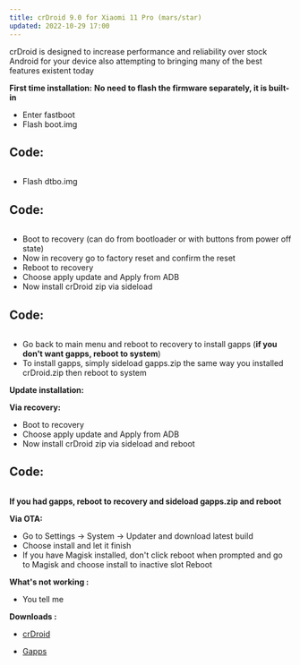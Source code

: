 ```yaml
---
title: crDroid 9.0 for Xiaomi 11 Pro (mars/star)
updated: 2022-10-29 17:00
---
```


crDroid is designed to increase performance and reliability over stock Android for your device also attempting to bringing many of the best features existent today

**First time installation:**
**No need to flash the firmware separately, it is built-in**

 * Enter fastboot
 * Flash boot.img
## Code:
```fastboot flash boot_ab boot.img
```
 * Flash dtbo.img
 ## Code:
```fastboot flash dtbo_ab dtbo.img
```
 * Boot to recovery (can do from bootloader or with buttons from power off state)
 * Now in recovery go to factory reset and confirm the reset
 * Reboot to recovery
 * Choose apply update and Apply from ADB
 * Now install crDroid zip via sideload
 ## Code:
```adb sideload crDroid.zip
```
 * Go back to main menu and reboot to recovery to install gapps (**if you don't want gapps, reboot to system**)
 * To install gapps, simply sideload gapps.zip the same way you installed crDroid.zip then reboot to system

**Update installation:**

**Via recovery:**
 * Boot to recovery
 * Choose apply update and Apply from ADB
 * Now install crDroid zip via sideload and reboot
 ## Code:
```adb sideload crDroid.zip
```
 **If you had gapps, reboot to recovery and sideload gapps.zip and reboot**

**Via OTA:**
 * Go to Settings -> System -> Updater and download latest build
 * Choose install and let it finish
 * If you have Magisk installed, don't click reboot when prompted and go to Magisk and choose install to inactive slot
Reboot

**What's not working :**
 * You tell me

**Downloads :**
 * [crDroid](https://crdroid.net/mars/9)

 * [Gapps](https://androidfilehost.com/?fid=14871746926876840643)

